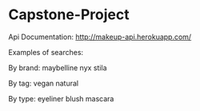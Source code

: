 # Capstone-Project

Api Documentation:
http://makeup-api.herokuapp.com/

Examples of searches:

By brand:
maybelline
nyx
stila

By tag:
vegan
natural

By type:
eyeliner
blush
mascara
